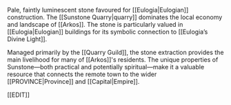 Pale, faintly luminescent stone favoured for [[Eulogia|Eulogian]] construction. The [[Sunstone Quarry|quarry]] dominates the local economy and landscape of [[Arkos]]. The stone is particularly valued in [[Eulogia|Eulogian]] buildings for its symbolic connection to [[Eulogia’s Divine Light]].

Managed primarily by the [[Quarry Guild]], the stone extraction provides the main livelihood for many of [[Arkos]]'s residents. The unique properties of Sunstone—both practical and potentially spiritual—make it a valuable resource that connects the remote town to the wider [[PROVINCE|Province]] and [[Capital|Empire]].

[[EDIT]]